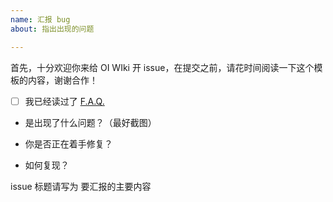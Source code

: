 ```yaml
---
name: 汇报 bug
about: 指出出现的问题

---
```


首先，十分欢迎你来给 OI WIki 开 issue，在提交之前，请花时间阅读一下这个模板的内容，谢谢合作！

- [ ] 我已经读过了 [F.A.Q.](https://oi-wiki.org/introduction/faq/)

- 是出现了什么问题？（最好截图）

- 你是否正在着手修复？

- 如何复现？

issue 标题请写为 要汇报的主要内容

